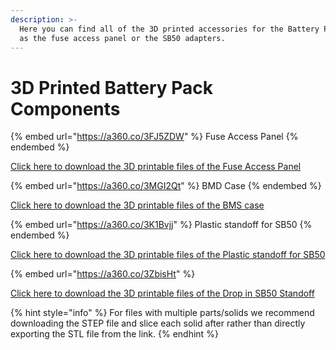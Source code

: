 ```yaml
---
description: >-
  Here you can find all of the 3D printed accessories for the Battery Pack, such
  as the fuse access panel or the SB50 adapters.
---
```


# 3D Printed Battery Pack Components

{% embed url="https://a360.co/3FJ5ZDW" %}
Fuse Access Panel
{% endembed %}

[Click here to download the 3D printable files of the Fuse Access Panel](https://a360.co/3FJ5ZDW)

{% embed url="https://a360.co/3MGI2Qt" %}
BMD Case
{% endembed %}

[Click here to download the 3D printable files of the BMS case](https://a360.co/3MGI2Qt)



{% embed url="https://a360.co/3K1Bvjj" %}
Plastic standoff for SB50
{% endembed %}

[Click here to download the 3D printable files of the Plastic standoff for SB50](https://a360.co/3K1Bvjj)

{% embed url="https://a360.co/3ZbisHt" %}

[Click here to download the 3D printable files of the Drop in SB50 Standoff](https://a360.co/3ZbisHt)

{% hint style="info" %}
For files with multiple parts/solids we recommend downloading the STEP file and slice each solid after rather than directly exporting the STL file from the link.
{% endhint %}
